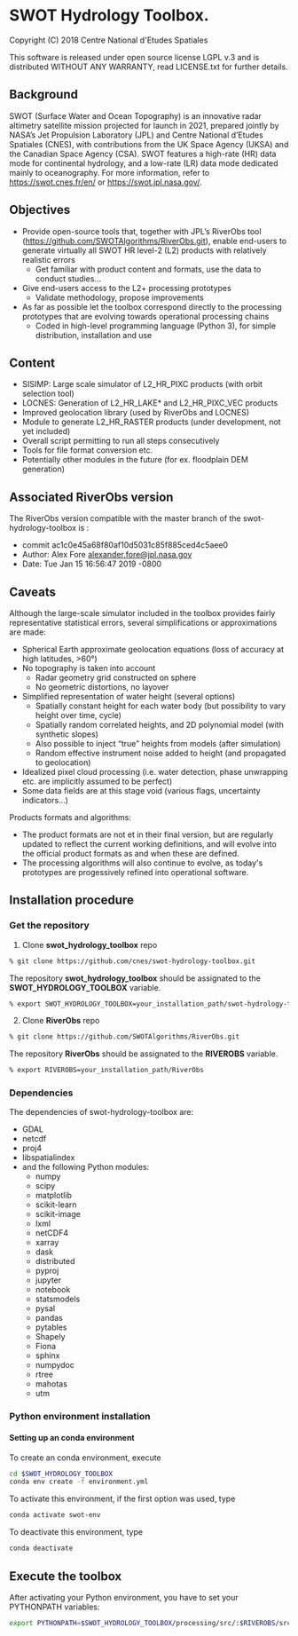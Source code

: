 # SWOT Hydrology Toolbox.

Copyright (C) 2018 Centre National d'Etudes Spatiales

This software is released under open source license LGPL v.3 and is distributed WITHOUT ANY WARRANTY, read LICENSE.txt for further details.

## Background 

SWOT (Surface Water and Ocean Topography) is an innovative radar altimetry satellite mission projected for launch in 2021, prepared jointly by NASA’s Jet Propulsion Laboratory (JPL) and Centre National d’Etudes Spatiales (CNES), with contributions from the UK Space Agency (UKSA) and the Canadian Space Agency (CSA). SWOT features a high-rate (HR) data mode for continental hydrology, and a low-rate (LR) data mode dedicated mainly to oceanography. For more information, refer to https://swot.cnes.fr/en/ or https://swot.jpl.nasa.gov/. 

## Objectives 
* Provide open-source tools that, together with JPL’s RiverObs tool (https://github.com/SWOTAlgorithms/RiverObs.git), enable end-users to generate virtually all SWOT HR level-2 (L2) products with relatively realistic errors
  * Get familiar with product content and formats, use the data to conduct studies...
* Give end-users access to the L2+ processing prototypes 
  * Validate methodology, propose improvements
* As far as possible let the toolbox correspond directly to the processing prototypes that are evolving towards operational processing chains 
  * Coded in high-level programming language (Python 3), for simple distribution, installation and use

## Content 
* SISIMP: Large scale simulator of L2_HR_PIXC products (with orbit selection tool)
* LOCNES: Generation of L2_HR_LAKE* and L2_HR_PIXC_VEC products 
* Improved geolocation library (used by RiverObs and LOCNES)
* Module to generate L2_HR_RASTER products (under development, not yet included)
* Overall script permitting to run all steps consecutively 
* Tools for file format conversion etc.
* Potentially other modules in the future (for ex. floodplain DEM generation)

## Associated RiverObs version
The RiverObs version compatible with the master branch of the swot-hydrology-toolbox is :

* commit ac1c0e45a68f80af10d5031c85f885ced4c5aee0
* Author: Alex Fore <alexander.fore@jpl.nasa.gov>
* Date:   Tue Jan 15 16:56:47 2019 -0800

## Caveats
Although the large-scale simulator included in the toolbox provides fairly representative statistical errors, several simplifications or approximations are made:
* Spherical Earth approximate geolocation equations (loss of accuracy at high latitudes, >60°)
* No topography is taken into account 
  * Radar geometry grid constructed on sphere
  * No geometric distortions, no layover 
* Simplified representation of water height (several options) 
  * Spatially constant height for each water body (but possibility to vary height over time, cycle)
  * Spatially random correlated heights, and 2D polynomial model (with synthetic slopes)
  * Also possible to inject “true” heights from models (after simulation)
  * Random effective instrument noise added to height (and propagated to geolocation)
* Idealized pixel cloud processing (i.e. water detection, phase unwrapping etc. are implicitly assumed to be perfect)
* Some data fields are at this stage void (various flags, uncertainty indicators…)

Products formats and algorithms:
* The product formats are not et in their final version, but are regularly updated to reflect the current working definitions, and will evolve into the official product formats as and when these are defined.
* The processing algorithms will also continue to evolve, as today's prototypes are progessively refined into operational software. 

## Installation procedure

### Get the repository
1. Clone __swot_hydrology_toolbox__ repo

```bash
% git clone https://github.com/cnes/swot-hydrology-toolbox.git
```
The repository __swot_hydrology_toolbox__ should be assignated to the __SWOT_HYDROLOGY_TOOLBOX__ variable.

```bash
% export SWOT_HYDROLOGY_TOOLBOX=your_installation_path/swot-hydrology-toolbox
```

2. Clone __RiverObs__ repo

```bash
% git clone https://github.com/SWOTAlgorithms/RiverObs.git
```

The repository __RiverObs__ should be assignated to the __RIVEROBS__ variable.

```bash
% export RIVEROBS=your_installation_path/RiverObs
```

### Dependencies

The dependencies of swot-hydrology-toolbox are:
* GDAL
* netcdf
* proj4
* libspatialindex
* and the following Python modules:
  * numpy
  * scipy
  * matplotlib
  * scikit-learn
  * scikit-image
  * lxml
  * netCDF4
  * xarray
  * dask
  * distributed
  * pyproj
  * jupyter
  * notebook
  * statsmodels
  * pysal
  * pandas
  * pytables
  * Shapely
  * Fiona
  * sphinx
  * numpydoc
  * rtree
  * mahotas
  * utm

### Python environment installation

#### Setting up an conda environment

To create an conda environment, execute

```bash
cd $SWOT_HYDROLOGY_TOOLBOX
conda env create -f environment.yml
```

To activate this environment, if the first option was used, type
```bash
conda activate swot-env
```

To deactivate this environment, type
```bash
conda deactivate
```

## Execute the toolbox

After activating your Python environment, you have to set your PYTHONPATH variables:
```bash
export PYTHONPATH=$SWOT_HYDROLOGY_TOOLBOX/processing/src/:$RIVEROBS/src:$PYTHONPATH
```


